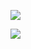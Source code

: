 ![](https://files.catbox.moe/v0qa8e.png)

![](https://komarev.com/ghpvc/?username=riflori&style=flat-square)
